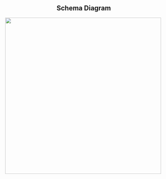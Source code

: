 <h2 align="center">Schema Diagram</h2>
<img src="https://github.com/adir-jscode/CourierService-Web/assets/69311703/7c4a1d63-f471-4133-a23c-9176984ff8b6" width="500px" height="500px">
